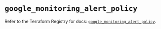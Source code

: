 # `google_monitoring_alert_policy`

Refer to the Terraform Registry for docs: [`google_monitoring_alert_policy`](https://registry.terraform.io/providers/hashicorp/google/6.47.0/docs/resources/monitoring_alert_policy).
